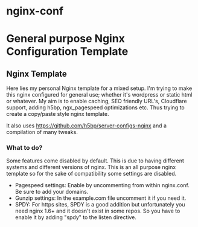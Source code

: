 nginx-conf
==========
# General purpose Nginx Configuration Template

## Nginx Template
Here lies my personal Nginx template for a mixed setup.
I'm trying to make this nginx configured for general use; whether it's wordpress or static html or whatever.
My aim is to enable caching, SEO friendly URL's, Cloudflare support, adding h5bp, ngx_pagespeed optimizations etc. Thus trying to create a copy/paste style nginx template.


It also uses https://github.com/h5bp/server-configs-nginx and a compilation of many tweaks.




### What to do?
Some features come disabled by default. This is due to having different systems and different versions of nginx.
This is an all purpose nginx template so for the sake of compatibility some settings are disabled.

* Pagespeed settings: Enable by uncommenting from within nginx.conf. Be sure to add your domains.
* Gunzip settings: In the example.com file uncomment it if you need it.
* SPDY: For https sites, SPDY is a good addition but unfortunately you need nginx 1.6+ and it doesn't exist in some repos. So you have to enable it by adding "spdy" to the listen directive.
